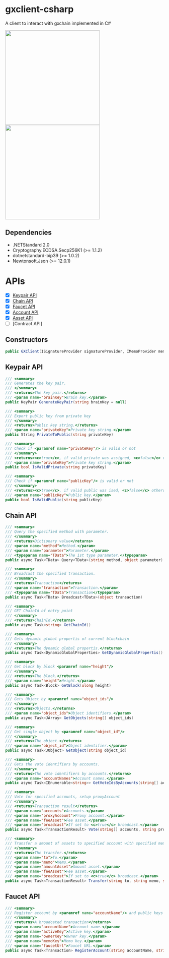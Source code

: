 # gxclient-csharp
A client to interact with gxchain implemented in C#
<p>
 <a href='javascript:;'>
   <img width="300px" src='https://raw.githubusercontent.com/gxchain/gxips/master/assets/images/task-gxclient.png'/>
 </a>
 <a href='javascript:;'>
   <img width="300px" src='https://raw.githubusercontent.com/gxchain/gxips/master/assets/images/task-gxclient-en.png'/>
 </a>
</p> 

## Dependencies
- .NETStandard 2.0
- Cryptography.ECDSA.Secp256K1 (>= 1.1.2)
- dotnetstandard-bip39 (>= 1.0.2)
- Newtonsoft.Json (>= 12.0.1)

# APIs
- [x] [Keypair API](#keypair-api)
- [x] [Chain API](#chain-api)
- [x] [Faucet API](#faucet-api)
- [x] [Account API](#account-api)
- [x] [Asset API](#asset-api)
- [ ] [Contract API]

## Constructors
```c#
public GXClient(ISignatureProvider signatureProvider, IMemoProvider memoProvider, String AccountName, String EntryPoint = "https://node1.gxb.io")
```

## Keypair API
```c#
/// <summary>
/// Generates the key pair.
/// </summary>
/// <returns>The key pair.</returns>
/// <param name="brainKey">Brain key.</param>
public KeyPair GenerateKeyPair(string brainKey = null)

/// <summary>
/// Export public key from private key
/// </summary>
/// <returns>Public key string.</returns>
/// <param name="privateKey">Private key string.</param>
public String PrivateToPublic(string privateKey)

/// <summary>
/// Check if <paramref name="privateKey"/> is valid or not
/// </summary>
/// <returns><c>true</c>, if valid private was assigned, <c>false</c> otherwise.</returns>
/// <param name="privateKey">Private key string.</param>
public bool IsValidPrivate(string privateKey)

/// <summary>
/// Check if <paramref name="publicKey"/> is valid or not
/// </summary>
/// <returns><c>true</c>, if valid public was ised, <c>false</c> otherwise.</returns>
/// <param name="publicKey">Public key.</param>
public bool IsValidPublic(string publicKey)
```

## Chain API
```c#
/// <summary>
/// Query the specified method with parameter.
/// </summary>
/// <returns>Dictionary value</returns>
/// <param name="method">Method.</param>
/// <param name="parameter">Parameter.</param>
/// <typeparam name="TData">The 1st type parameter.</typeparam>
public async Task<TData> Query<TData>(string method, object parameter)

/// <summary>
/// Broadcast the specified transaction.
/// </summary>
/// <returns>Transaction</returns>
/// <param name="transaction">Transaction.</param>
/// <typeparam name="TData">Transaction</typeparam>
public async Task<TData> Broadcast<TData>(object transaction)

/// <summary>
/// GET ChainId of entry point
/// </summary>
/// <returns>ChainId.</returns>
public async Task<string> GetChainId()

/// <summary>
/// Gets dynamic global propertis of current blockchain
/// </summary>
/// <returns>The dynamic global propertis.</returns>
public async Task<DynamicGlobalProperties> GetDynamicGlobalPropertis()

/// <summary>
/// Get block by block <paramref name="height"/>
/// </summary>
/// <returns>The block.</returns>
/// <param name="height">Height.</param>
public async Task<Block> GetBlock(ulong height)

/// <summary>
/// Gets Object by <paramref name="object_ids"/>
/// </summary>
/// <returns>Objects.</returns>
/// <param name="object_ids">Object identifiers.</param>
public async Task<JArray> GetObjects(string[] object_ids)

/// <summary>
/// Get single object by <paramref name="object_id"/>
/// </summary>
/// <returns>The object.</returns>
/// <param name="object_id">Object identifier.</param>
public async Task<JObject> GetObject(string object_id)

/// <summary>
/// Gets the vote identifiers by accounts.
/// </summary>
/// <returns>The vote identifiers by accounts.</returns>
/// <param name="accountNames">Account names.</param>
public async Task<IEnumerable<string>> GetVoteIdsByAccounts(string[] accountNames)

/// <summary>
/// Vote for specified accounts, setup proxyAccount
/// </summary>
/// <returns>Transaction result</returns>
/// <param name="accounts">Accounts.</param>
/// <param name="proxyAccount">Proxy account.</param>
/// <param name="feeAsset">Fee asset.</param>
/// <param name="broadcast">If set to <c>true</c> broadcast.</param>
public async Task<TransactionResult> Vote(string[] accounts, string proxyAccount, string feeAsset = "GXC", bool broadcast = false)

/// <summary>
/// Transfer a amount of assets to specified account with specified memo
/// </summary>
/// <returns>The transfer.</returns>
/// <param name="to">To.</param>
/// <param name="memo">Memo.</param>
/// <param name="amountAsset">Amount asset.</param>
/// <param name="feeAsset">Fee asset.</param>
/// <param name="broadcast">If set to <c>true</c> broadcast.</param>
public async Task<TransactionResult> Transfer(string to, string memo, string amountAsset, string feeAsset="GXC",bool broadcast = false)
```

## Faucet API
```c#
/// <summary>
/// Register account by <paramref name="accountName"/> and public keys
/// </summary>
/// <returns>A broadcated transaction</returns>
/// <param name="accountName">Account name.</param>
/// <param name="activeKey">Active key.</param>
/// <param name="ownerKey">Owner key.</param>
/// <param name="memoKey">Memo key.</param>
/// <param name="faucetUrl">Faucet URL.</param>
public async Task<Transaction> RegisterAccount(string accountName, string activeKey, string ownerKey, string memoKey, string faucetUrl = "https://opengateway.gxb.io")
```
